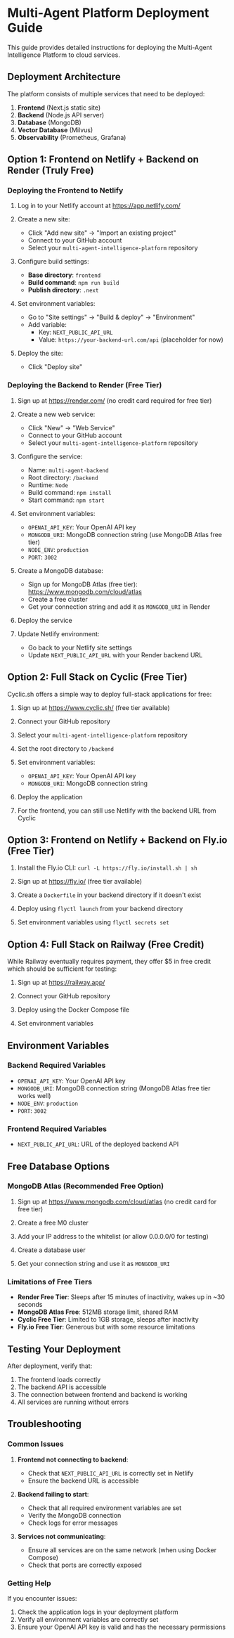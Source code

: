 # Multi-Agent Platform Deployment Guide

This guide provides detailed instructions for deploying the Multi-Agent Intelligence Platform to cloud services.

## Deployment Architecture

The platform consists of multiple services that need to be deployed:

1. **Frontend** (Next.js static site)
2. **Backend** (Node.js API server)
3. **Database** (MongoDB)
4. **Vector Database** (Milvus)
5. **Observability** (Prometheus, Grafana)

## Option 1: Frontend on Netlify + Backend on Render (Truly Free)

### Deploying the Frontend to Netlify

1. Log in to your Netlify account at https://app.netlify.com/

2. Create a new site:
   - Click "Add new site" → "Import an existing project"
   - Connect to your GitHub account
   - Select your `multi-agent-intelligence-platform` repository

3. Configure build settings:
   - **Base directory**: `frontend`
   - **Build command**: `npm run build`
   - **Publish directory**: `.next`

4. Set environment variables:
   - Go to "Site settings" → "Build & deploy" → "Environment"
   - Add variable:
     - Key: `NEXT_PUBLIC_API_URL`
     - Value: `https://your-backend-url.com/api` (placeholder for now)

5. Deploy the site:
   - Click "Deploy site"

### Deploying the Backend to Render (Free Tier)

1. Sign up at https://render.com/ (no credit card required for free tier)

2. Create a new web service:
   - Click "New" → "Web Service"
   - Connect to your GitHub account
   - Select your `multi-agent-intelligence-platform` repository

3. Configure the service:
   - Name: `multi-agent-backend`
   - Root directory: `/backend`
   - Runtime: `Node`
   - Build command: `npm install`
   - Start command: `npm start`

4. Set environment variables:
   - `OPENAI_API_KEY`: Your OpenAI API key
   - `MONGODB_URI`: MongoDB connection string (use MongoDB Atlas free tier)
   - `NODE_ENV`: `production`
   - `PORT`: `3002`

5. Create a MongoDB database:
   - Sign up for MongoDB Atlas (free tier): https://www.mongodb.com/cloud/atlas
   - Create a free cluster
   - Get your connection string and add it as `MONGODB_URI` in Render

6. Deploy the service

7. Update Netlify environment:
   - Go back to your Netlify site settings
   - Update `NEXT_PUBLIC_API_URL` with your Render backend URL

## Option 2: Full Stack on Cyclic (Free Tier)

Cyclic.sh offers a simple way to deploy full-stack applications for free:

1. Sign up at https://www.cyclic.sh/ (free tier available)

2. Connect your GitHub repository

3. Select your `multi-agent-intelligence-platform` repository

4. Set the root directory to `/backend`

5. Set environment variables:
   - `OPENAI_API_KEY`: Your OpenAI API key
   - `MONGODB_URI`: MongoDB connection string

6. Deploy the application

7. For the frontend, you can still use Netlify with the backend URL from Cyclic

## Option 3: Frontend on Netlify + Backend on Fly.io (Free Tier)

1. Install the Fly.io CLI: `curl -L https://fly.io/install.sh | sh`

2. Sign up at https://fly.io/ (free tier available)

3. Create a `Dockerfile` in your backend directory if it doesn't exist

4. Deploy using `flyctl launch` from your backend directory

5. Set environment variables using `flyctl secrets set`

## Option 4: Full Stack on Railway (Free Credit)

While Railway eventually requires payment, they offer $5 in free credit which should be sufficient for testing:

1. Sign up at https://railway.app/

2. Connect your GitHub repository

3. Deploy using the Docker Compose file

4. Set environment variables

## Environment Variables

### Backend Required Variables

- `OPENAI_API_KEY`: Your OpenAI API key
- `MONGODB_URI`: MongoDB connection string (MongoDB Atlas free tier works well)
- `NODE_ENV`: `production`
- `PORT`: `3002`

### Frontend Required Variables

- `NEXT_PUBLIC_API_URL`: URL of the deployed backend API

## Free Database Options

### MongoDB Atlas (Recommended Free Option)

1. Sign up at https://www.mongodb.com/cloud/atlas (no credit card for free tier)

2. Create a free M0 cluster

3. Add your IP address to the whitelist (or allow 0.0.0.0/0 for testing)

4. Create a database user

5. Get your connection string and use it as `MONGODB_URI`

### Limitations of Free Tiers

- **Render Free Tier**: Sleeps after 15 minutes of inactivity, wakes up in ~30 seconds
- **MongoDB Atlas Free**: 512MB storage limit, shared RAM
- **Cyclic Free Tier**: Limited to 1GB storage, sleeps after inactivity
- **Fly.io Free Tier**: Generous but with some resource limitations

## Testing Your Deployment

After deployment, verify that:

1. The frontend loads correctly
2. The backend API is accessible
3. The connection between frontend and backend is working
4. All services are running without errors

## Troubleshooting

### Common Issues

1. **Frontend not connecting to backend**:
   - Check that `NEXT_PUBLIC_API_URL` is correctly set in Netlify
   - Ensure the backend URL is accessible

2. **Backend failing to start**:
   - Check that all required environment variables are set
   - Verify the MongoDB connection
   - Check logs for error messages

3. **Services not communicating**:
   - Ensure all services are on the same network (when using Docker Compose)
   - Check that ports are correctly exposed

### Getting Help

If you encounter issues:

1. Check the application logs in your deployment platform
2. Verify all environment variables are correctly set
3. Ensure your OpenAI API key is valid and has the necessary permissions
